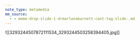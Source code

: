 ```yaml
---
note_type: metamedia
mm_source:
  - - meme-drop-slide-1-drmarlenabarnett-cant-tag-slide-.md
---
```


![[3293244507872111534_3293244503258394405.jpg]]


